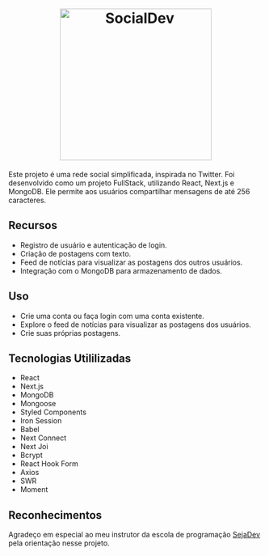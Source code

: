<h1 align="center">
  <img alt="SocialDev" title="#SocialDev" src="https://github.com/costagabriel99/social-dev/assets/121452023/27122bf1-c798-434c-a6cf-70efb79ae4d6" width="300px" />
</h1>

Este projeto é uma rede social simplificada, inspirada no Twitter. Foi desenvolvido como um projeto FullStack, utilizando React, Next.js e MongoDB. Ele permite aos usuários compartilhar mensagens de até 256 caracteres.

## Recursos

- Registro de usuário e autenticação de login.
- Criação de postagens com texto.
- Feed de notícias para visualizar as postagens dos outros usuários.
- Integração com o MongoDB para armazenamento de dados.

## Uso

- Crie uma conta ou faça login com uma conta existente.
- Explore o feed de notícias para visualizar as postagens dos usuários.
- Crie suas próprias postagens.

## Tecnologias Utililizadas

- React
- Next.js
- MongoDB
- Mongoose
- Styled Components
- Iron Session
- Babel
- Next Connect
- Next Joi
- Bcrypt
- React Hook Form
- Axios
- SWR
- Moment

## Reconhecimentos

Agradeço em especial ao meu instrutor da escola de programação [SejaDev](https://www.linkedin.com/company/seja-dev/) pela orientação nesse projeto.
